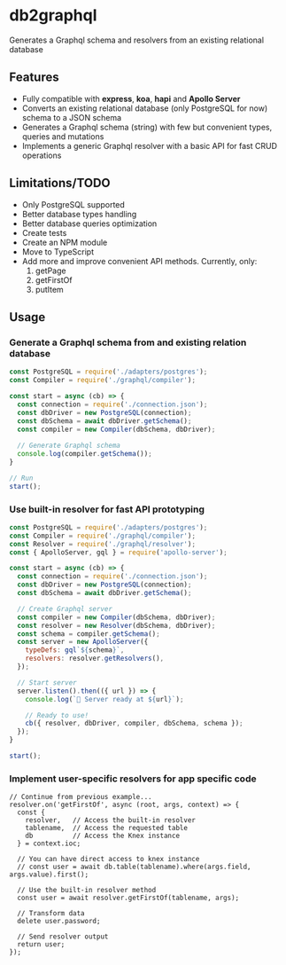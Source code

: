 # db2graphql

Generates a Graphql schema and resolvers from an existing relational database

## Features
* Fully compatible with **express**, **koa**, **hapi** and **Apollo Server**
* Converts an existing relational database (only PostgreSQL for now) schema to a JSON schema
* Generates a Graphql schema (string) with few but convenient types, queries and mutations
* Implements a generic Graphql resolver with a basic API for fast CRUD operations

## Limitations/TODO
* Only PostgreSQL supported
* Better database types handling
* Better database queries optimization
* Create tests
* Create an NPM module
* Move to TypeScript
* Add more and improve convenient API methods. Currently, only:
    1. getPage
    1. getFirstOf
    1. putItem

## Usage

### Generate a Graphql schema from and existing relation database

```js
const PostgreSQL = require('./adapters/postgres');
const Compiler = require('./graphql/compiler');

const start = async (cb) => {
  const connection = require('./connection.json');
  const dbDriver = new PostgreSQL(connection);
  const dbSchema = await dbDriver.getSchema();
  const compiler = new Compiler(dbSchema, dbDriver);
  
  // Generate Graphql schema
  console.log(compiler.getSchema());
}

// Run
start();
```

### Use built-in resolver for fast API prototyping
```js
const PostgreSQL = require('./adapters/postgres');
const Compiler = require('./graphql/compiler');
const Resolver = require('./graphql/resolver');
const { ApolloServer, gql } = require('apollo-server');

const start = async (cb) => {
  const connection = require('./connection.json');
  const dbDriver = new PostgreSQL(connection);
  const dbSchema = await dbDriver.getSchema();

  // Create Graphql server
  const compiler = new Compiler(dbSchema, dbDriver);
  const resolver = new Resolver(dbSchema, dbDriver);
  const schema = compiler.getSchema();
  const server = new ApolloServer({
    typeDefs: gql`${schema}`,
    resolvers: resolver.getResolvers(),
  });

  // Start server
  server.listen().then(({ url }) => {
    console.log(`🚀 Server ready at ${url}`);

    // Ready to use!
    cb({ resolver, dbDriver, compiler, dbSchema, schema });
  });
}

start();
```

### Implement user-specific resolvers for app specific code
```
// Continue from previous example...
resolver.on('getFirstOf', async (root, args, context) => {
  const {
    resolver,   // Access the built-in resolver
    tablename,  // Access the requested table
    db          // Access the Knex instance
  } = context.ioc;

  // You can have direct access to knex instance
  // const user = await db.table(tablename).where(args.field, args.value).first();

  // Use the built-in resolver method
  const user = await resolver.getFirstOf(tablename, args);

  // Transform data
  delete user.password;

  // Send resolver output
  return user;
});
```
